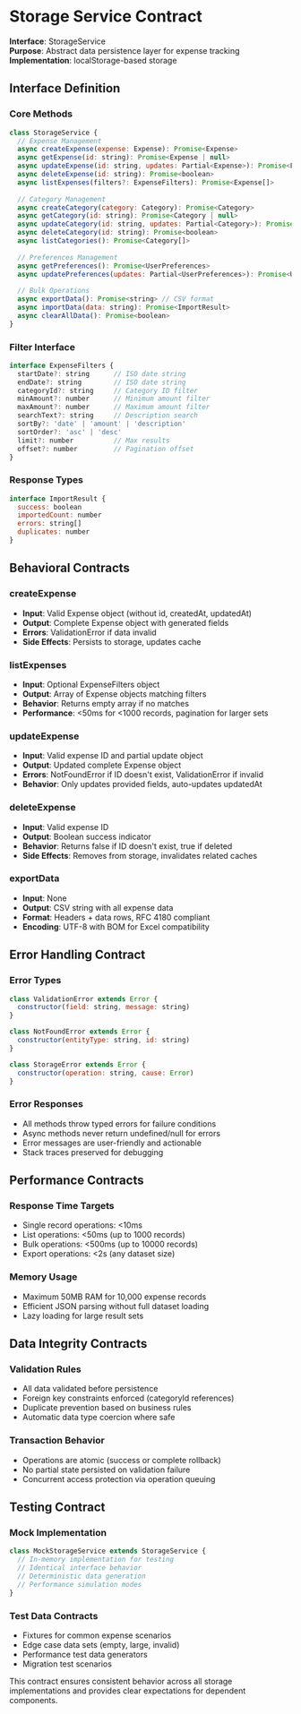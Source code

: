 # Storage Service Contract

**Interface**: StorageService  
**Purpose**: Abstract data persistence layer for expense tracking  
**Implementation**: localStorage-based storage

## Interface Definition

### Core Methods

```javascript
class StorageService {
  // Expense Management
  async createExpense(expense: Expense): Promise<Expense>
  async getExpense(id: string): Promise<Expense | null>
  async updateExpense(id: string, updates: Partial<Expense>): Promise<Expense>
  async deleteExpense(id: string): Promise<boolean>
  async listExpenses(filters?: ExpenseFilters): Promise<Expense[]>
  
  // Category Management
  async createCategory(category: Category): Promise<Category>
  async getCategory(id: string): Promise<Category | null>
  async updateCategory(id: string, updates: Partial<Category>): Promise<Category>
  async deleteCategory(id: string): Promise<boolean>
  async listCategories(): Promise<Category[]>
  
  // Preferences Management
  async getPreferences(): Promise<UserPreferences>
  async updatePreferences(updates: Partial<UserPreferences>): Promise<UserPreferences>
  
  // Bulk Operations
  async exportData(): Promise<string> // CSV format
  async importData(data: string): Promise<ImportResult>
  async clearAllData(): Promise<boolean>
}
```

### Filter Interface

```javascript
interface ExpenseFilters {
  startDate?: string      // ISO date string
  endDate?: string        // ISO date string
  categoryId?: string     // Category ID filter
  minAmount?: number      // Minimum amount filter
  maxAmount?: number      // Maximum amount filter
  searchText?: string     // Description search
  sortBy?: 'date' | 'amount' | 'description'
  sortOrder?: 'asc' | 'desc'
  limit?: number          // Max results
  offset?: number         // Pagination offset
}
```

### Response Types

```javascript
interface ImportResult {
  success: boolean
  importedCount: number
  errors: string[]
  duplicates: number
}
```

## Behavioral Contracts

### createExpense
- **Input**: Valid Expense object (without id, createdAt, updatedAt)
- **Output**: Complete Expense object with generated fields
- **Errors**: ValidationError if data invalid
- **Side Effects**: Persists to storage, updates cache

### listExpenses  
- **Input**: Optional ExpenseFilters object
- **Output**: Array of Expense objects matching filters
- **Behavior**: Returns empty array if no matches
- **Performance**: <50ms for <1000 records, pagination for larger sets

### updateExpense
- **Input**: Valid expense ID and partial update object
- **Output**: Updated complete Expense object
- **Errors**: NotFoundError if ID doesn't exist, ValidationError if invalid
- **Behavior**: Only updates provided fields, auto-updates updatedAt

### deleteExpense
- **Input**: Valid expense ID
- **Output**: Boolean success indicator
- **Behavior**: Returns false if ID doesn't exist, true if deleted
- **Side Effects**: Removes from storage, invalidates related caches

### exportData
- **Input**: None
- **Output**: CSV string with all expense data
- **Format**: Headers + data rows, RFC 4180 compliant
- **Encoding**: UTF-8 with BOM for Excel compatibility

## Error Handling Contract

### Error Types
```javascript
class ValidationError extends Error {
  constructor(field: string, message: string)
}

class NotFoundError extends Error {
  constructor(entityType: string, id: string)
}

class StorageError extends Error {
  constructor(operation: string, cause: Error)
}
```

### Error Responses
- All methods throw typed errors for failure conditions
- Async methods never return undefined/null for errors
- Error messages are user-friendly and actionable
- Stack traces preserved for debugging

## Performance Contracts

### Response Time Targets
- Single record operations: <10ms
- List operations: <50ms (up to 1000 records)
- Bulk operations: <500ms (up to 10000 records)
- Export operations: <2s (any dataset size)

### Memory Usage
- Maximum 50MB RAM for 10,000 expense records
- Efficient JSON parsing without full dataset loading
- Lazy loading for large result sets

## Data Integrity Contracts

### Validation Rules
- All data validated before persistence
- Foreign key constraints enforced (categoryId references)
- Duplicate prevention based on business rules
- Automatic data type coercion where safe

### Transaction Behavior
- Operations are atomic (success or complete rollback)
- No partial state persisted on validation failure
- Concurrent access protection via operation queuing

## Testing Contract

### Mock Implementation
```javascript
class MockStorageService extends StorageService {
  // In-memory implementation for testing
  // Identical interface behavior
  // Deterministic data generation
  // Performance simulation modes
}
```

### Test Data Contracts
- Fixtures for common expense scenarios
- Edge case data sets (empty, large, invalid)
- Performance test data generators
- Migration test scenarios

This contract ensures consistent behavior across all storage implementations and provides clear expectations for dependent components.